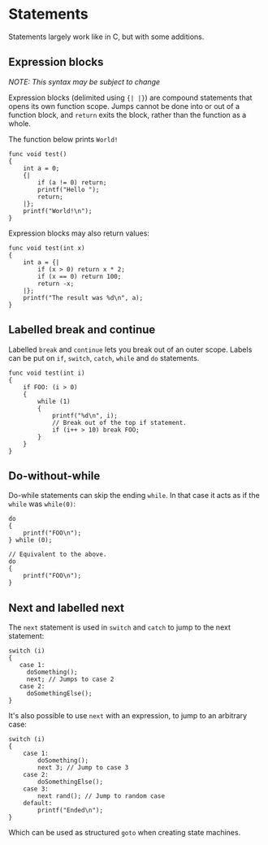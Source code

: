 # Statements

Statements largely work like in C, but with some additions.


## Expression blocks

*NOTE: This syntax may be subject to change*

Expression blocks (delimited using `{| |}`) are compound statements that opens its own function scope. Jumps cannot be done into or out of a function block, and `return` exits the block, rather than the function as a whole.

The function below prints `World!`

```
func void test()
{
    int a = 0;
    {|
        if (a != 0) return;
        printf("Hello ");
        return;
    |};
    printf("World!\n");
}
```

Expression blocks may also return values:

```
func void test(int x)
{
    int a = {|
        if (x > 0) return x * 2;
        if (x == 0) return 100;
        return -x;
    |};            
    printf("The result was %d\n", a);
}
```

## Labelled break and continue

Labelled `break` and `continue` lets you break out of an outer scope. Labels can be put on `if`, 
`switch`, `catch`, `while` and `do` statements.
   
```
func void test(int i)
{
    if FOO: (i > 0)
    {
        while (1)
        {
            printf("%d\n", i);
            // Break out of the top if statement.
            if (i++ > 10) break FOO;
        }
    }
}
```

## Do-without-while

Do-while statements can skip the ending `while`. In that case it acts as if the `while` was `while(0)`:

```
do 
{
    printf("FOO\n");
} while (0);

// Equivalent to the above.
do 
{
    printf("FOO\n");
}
```

## Next and labelled next

The `next` statement is used in `switch` and `catch` to jump to the next statement:

```
switch (i)
{
   case 1:
     doSomething();
     next; // Jumps to case 2
   case 2:
     doSomethingElse();
}
```

It's also possible to use `next` with an expression, to jump to an arbitrary case:

```
switch (i)
{
    case 1:
        doSomething();
        next 3; // Jump to case 3
    case 2:
        doSomethingElse();
    case 3:
        next rand(); // Jump to random case
    default:
        printf("Ended\n");
}  
```

Which can be used as structured `goto` when creating state machines.
